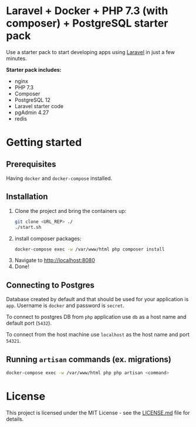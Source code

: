 # Laravel + Docker + PHP 7.3 (with composer) + PostgreSQL starter pack

Use a starter pack to start developing apps using [Laravel](https://laravel.com/) in just a few minutes.

**Starter pack includes:**
* nginx
* PHP 7.3
* Composer
* PostgreSQL 12
* Laravel starter code
* pgAdmin 4.27
* redis

# Getting started

## Prerequisites

Having `docker` and `docker-compose` installed.

## Installation

1. Clone the project and bring the containers up:
    ```bash
    git clone <URL_REP> ./
    ./start.sh
    ```
1. install composer packages:
    ```bash
    docker-compose exec -w /var/www/html php composer install
    ```
1. Navigate to [http://localhost:8080](http://localhost:8080)
4. Done!

## Connecting to Postgres

Database created by default and that should be used for your application is `app`.
Username is `docker` and password is `secret`.

To connect to postgres DB from `php` application use `db` as a host name and default port (`5432`).

To connect from the host machine use `localhost` as the host name and port `54321`.

## Running `artisan` commands (ex. migrations)

```bash
docker-compose exec -w /var/www/html php php artisan <command>
```

# License
This project is licensed under the MIT License - see the [LICENSE.md](LICENSE.md) file for details.
